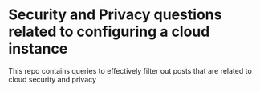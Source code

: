# Security and Privacy questions related to configuring a cloud instance 
This repo contains queries to effectively filter out posts that are related to cloud security and privacy 
